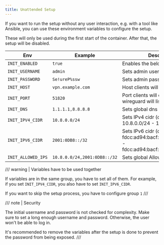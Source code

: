 ```yaml
---
title: Unattended Setup
---
```


If you want to run the setup without any user interaction, e.g. with a tool like Ansible, you can use these environment variables to configure the setup.

These will only be used during the first start of the container. After that, the setup will be disabled.

| Env                | Example                      | Description                                               | Group |
| ------------------ | ---------------------------- | --------------------------------------------------------- | ----- |
| `INIT_ENABLED`     | `true`                       | Enables the below env vars                                | 0     |
| `INIT_USERNAME`    | `admin`                      | Sets admin username                                       | 1     |
| `INIT_PASSWORD`    | `Se!ureP%ssw`                | Sets admin password                                       | 1     |
| `INIT_HOST`        | `vpn.example.com`            | Host clients will connect to                              | 1     |
| `INIT_PORT`        | `51820`                      | Port clients will connect to and wireguard will listen on | 1     |
| `INIT_DNS`         | `1.1.1.1,8.8.8.8`            | Sets global dns setting                                   | 2     |
| `INIT_IPV4_CIDR`   | `10.8.0.0/24`                | Sets IPv4 cidr (defaults to random 10.8.0.0/24 - 10.8.100.0/24) | 3     |
| `INIT_IPV6_CIDR`   | `2001:0DB8::/32`             | Sets IPv6 cidr (defaults to random fdcc:ad94:bacf:61a4::cafe:0/112 - fdcc:ad94:bacf:6208::cafe:0/112) | 3     |
| `INIT_ALLOWED_IPS` | `10.8.0.0/24,2001:0DB8::/32` | Sets global Allowed IPs                                   | 4     |

/// warning | Variables have to be used together

If variables are in the same group, you have to set all of them. For example, if you set `INIT_IPV4_CIDR`, you also have to set `INIT_IPV6_CIDR`.

If you want to skip the setup process, you have to configure group `1`
///

/// note | Security

The initial username and password is not checked for complexity. Make sure to set a long enough username and password. Otherwise, the user won't be able to log in.

It's recommended to remove the variables after the setup is done to prevent the password from being exposed.
///
